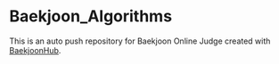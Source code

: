 # Baekjoon_Algorithms
This is an auto push repository for Baekjoon Online Judge created with [BaekjoonHub](https://github.com/BaekjoonHub/BaekjoonHub).
